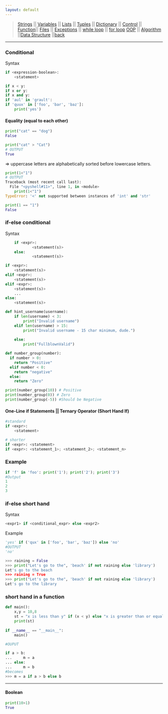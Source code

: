 ```yaml
---
layout: default
---
```

> [Strings](./strings.html) || [Variables](./variables.html) || [Lists](./lists.html) || [Tuples](./tuples.html) || [Dictionary](./dictionary.html) ||
> [Control](./control.html) || [Function](./function.html)|| [Files](./files.html) || [Exceptions](./exceptions.html) ||
> [while loop](./c_while.html) || [for loop](./c_for.html)
> [OOP](./oop.html) || [Algorithm](./algorithm.html) ||[Data Structure](./datastructure.html) ||[back](./index.html)
***

### Conditional 

Syntax
```python
if <expression-boolean>:
    <statement>
```

```python
if x < y:                           
if x or y:                           
if x and y:                           
if 'aul' in 'grault': 
if 'quux' in ['foo', 'bar', 'baz']:
    print('yes')
```

#### Equality (equal to each other)
```python
print("cat" == "dog")
False
```
```python
print("cat" > "Cat")
# OUTPUT
True
```
=> uppercase letters are alphabetically sorted before lowercase letters.

```python
print(1<"1")
# OUTPUT
Traceback (most recent call last):
  File "<pyshell#11>", line 1, in <module>
    print(1<"1")
TypeError: '<' not supported between instances of 'int' and 'str'

print(1 == "1")
False
```


### if-else conditional
Syntax
```python
	if <expr>:
    		<statement(s)>
	else:
    		<statement(s)>
```

```python
if <expr>:
    <statement(s)>
elif <expr>:
    <statement(s)>
elif <expr>:
    <statement(s)>
    ...
else:
    <statement(s)>
```

```python
def hint_username(username):
	if len(username) < 3:
		print("Invalid username")
	elif len(username) > 15:
		print("Invalid username - 15 char minimum, dude.")
		
	else:
		print("FullblownValid")

def number_group(number):
  if number > 0:
    return "Positive"
  elif number < 0:
    return "negative"
  else:
    return "Zero"

print(number_group(10)) # Positive
print(number_group(0)) # Zero
print(number_group(-5)) #Should be Negative
```
#### One-Line if Statements || Ternary Operator (Short Hand If)

```python
#standard
if <expr>:
    <statement>

# shorter
if <expr>: <statement>
if <expr>: <statement_1>; <statement_2>; <statement_n>
```

### Example

```python
if 'f' in 'foo': print('1'); print('2'); print('3')
#Output
1
2
3
```
### if-else short hand
Syntax
```python 
<expr1> if <conditional_expr> else <expr2>
```

Example
```python
'yes' if ('qux' in ['foo', 'bar', 'baz']) else 'no'
#OUTPUT
'no'
```
```python
>>> raining = False
>>> print("Let's go to the", 'beach' if not raining else 'library')
Let's go to the beach
>>> raining = True
>>> print("Let's go to the", 'beach' if not raining else 'library')
Let's go to the library
```
### short hand in a function
```python
def main():
	x,y = 10,8
	st = "x is less than y" if (x < y) else "x is greater than or equal to y"
	print(st)
	
if __name__ == "__main__":
	main()

#OUPUT

```

```python
if a > b:
...     m = a
... else:
...     m = b
#becomes
>>> m = a if a > b else b
```

***

#### Boolean
```python
print(10>1)
True
```
